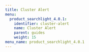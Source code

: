 ```yaml
---
title: Cluster Alert
menu:
  product_searchlight_4.0.1:
    identifier: cluster-alert
    name: Cluster Alert
    parent: guides
    weight: 15
menu_name: product_searchlight_4.0.1 
---
```

